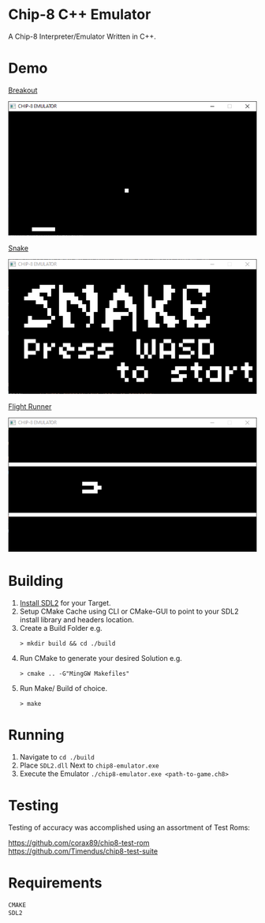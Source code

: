 # Chip-8 C++ Emulator
A Chip-8 Interpreter/Emulator Written in C++.

# Demo
[Breakout](https://github.com/JohnEarnest/chip8Archive/tree/master/src/br8kout)

![Breakout](/demo/CHIP-8_EMULATOR_breakout.gif)

[Snake](https://github.com/JohnEarnest/chip8Archive/tree/master/src/snake)

![Snake](/demo/CHIP-8_EMULATOR_snake.gif)

[Flight Runner](https://github.com/JohnEarnest/chip8Archive/tree/master/src/flightrunner)

![FlightRunner](/demo/CHIP-8_EMULATOR_flightrunner.gif)


# Building
1. [Install SDL2](https://github.com/libsdl-org/SDL/releases/tag/release-2.26.5) for your Target.
2. Setup CMake Cache using CLI or CMake-GUI to point to your SDL2 install library and headers location.
3. Create a Build Folder e.g.
   ```
   > mkdir build && cd ./build
   ```
4. Run CMake to generate your desired Solution e.g.
   ```
   > cmake .. -G"MingGW Makefiles"
   ```
5. Run Make/ Build of choice.
   ```
   > make
   ``` 

# Running
1. Navigate to ``` cd ./build ``` 
2. Place ```SDL2.dll``` Next to ```chip8-emulator.exe```
3. Execute the Emulator ``` ./chip8-emulator.exe <path-to-game.ch8> ```

# Testing
Testing of accuracy was accomplished using an assortment of Test Roms:

https://github.com/corax89/chip8-test-rom
https://github.com/Timendus/chip8-test-suite

# Requirements
```
CMAKE
SDL2
```
